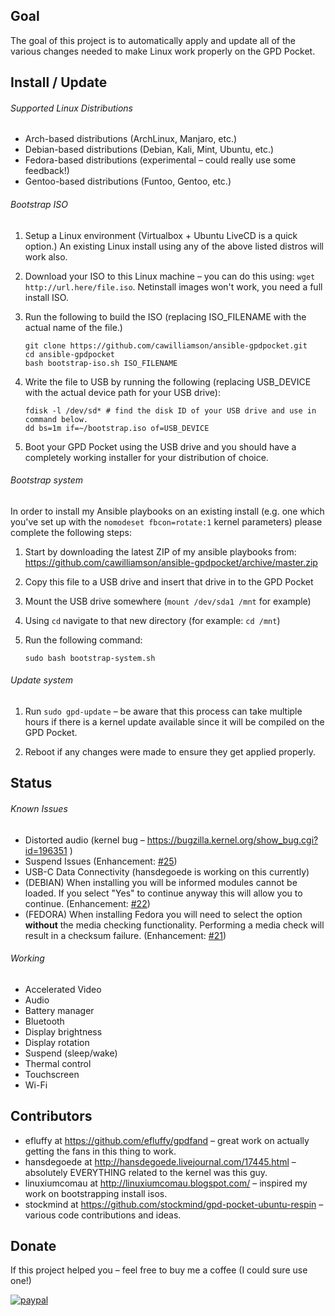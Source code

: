 ## Goal

The goal of this project is to automatically apply and update all of the various changes needed to make Linux work properly on the GPD Pocket.

## Install / Update

###### Supported Linux Distributions
- Arch-based distributions (ArchLinux, Manjaro, etc.)
- Debian-based distributions (Debian, Kali, Mint, Ubuntu, etc.)
- Fedora-based distributions (experimental – could really use some feedback!)
- Gentoo-based distributions (Funtoo, Gentoo, etc.)

###### Bootstrap ISO

1.  Setup a Linux environment (Virtualbox + Ubuntu LiveCD is a quick option.) An existing Linux install using any of the above listed distros will work also.

2.  Download your ISO to this Linux machine – you can do this using: `wget http://url.here/file.iso`. Netinstall images won't work, you need a full install ISO.

3.  Run the following to build the ISO (replacing ISO_FILENAME with the actual name of the file.)

        git clone https://github.com/cawilliamson/ansible-gpdpocket.git
        cd ansible-gpdpocket
        bash bootstrap-iso.sh ISO_FILENAME

4.  Write the file to USB by running the following (replacing USB_DEVICE with the actual device path for your USB drive):

        fdisk -l /dev/sd* # find the disk ID of your USB drive and use in command below.
        dd bs=1m if=~/bootstrap.iso of=USB_DEVICE

5.  Boot your GPD Pocket using the USB drive and you should have a completely working installer for your distribution of choice.

###### Bootstrap system

In order to install my Ansible playbooks on an existing install (e.g. one which you've set up with the `nomodeset fbcon=rotate:1` kernel parameters) please complete the following steps:

1.  Start by downloading the latest ZIP of my ansible playbooks from:  
    https://github.com/cawilliamson/ansible-gpdpocket/archive/master.zip

2.  Copy this file to a USB drive and insert that drive in to the GPD Pocket

3.  Mount the USB drive somewhere (`mount /dev/sda1 /mnt` for example)

4.  Using `cd` navigate to that new directory (for example: `cd /mnt`)

5.  Run the following command:

        sudo bash bootstrap-system.sh

###### Update system

1. Run `sudo gpd-update` – be aware that this process can take multiple hours if there is a kernel update available since it will be compiled on the GPD Pocket.

2. Reboot if any changes were made to ensure they get applied properly.

## Status

###### Known Issues

- Distorted audio (kernel bug – https://bugzilla.kernel.org/show_bug.cgi?id=196351 )
- Suspend Issues (Enhancement: [#25](https://github.com/cawilliamson/ansible-gpdpocket/issues/25))
- USB-C Data Connectivity (hansdegoede is working on this currently)
- (DEBIAN) When installing you will be informed modules cannot be loaded. If you select "Yes" to continue anyway this will allow you to continue. (Enhancement: [#22](https://github.com/cawilliamson/ansible-gpdpocket/issues/22))
- (FEDORA) When installing Fedora you will need to select the option **without** the media checking functionality. Performing a media check will result in a checksum failure. (Enhancement: [#21](https://github.com/cawilliamson/ansible-gpdpocket/issues/21))

###### Working

- Accelerated Video
- Audio
- Battery manager
- Bluetooth
- Display brightness
- Display rotation
- Suspend (sleep/wake)
- Thermal control
- Touchscreen
- Wi-Fi

## Contributors

- efluffy at https://github.com/efluffy/gpdfand – great work on actually getting the fans in this thing to work.
- hansdegoede at http://hansdegoede.livejournal.com/17445.html – absolutely EVERYTHING related to the kernel was this guy.
- linuxiumcomau at http://linuxiumcomau.blogspot.com/ – inspired my work on bootstrapping install isos.
- stockmind at https://github.com/stockmind/gpd-pocket-ubuntu-respin – various code contributions and ideas.

## Donate
If this project helped you – feel free to buy me a coffee (I could sure use one!)

[![paypal](https://www.paypalobjects.com/en_US/i/btn/btn_donateCC_LG.gif)](https://www.paypal.com/cgi-bin/webscr?cmd=_s-xclick&hosted_button_id=JGZUV7JA5A44E)
